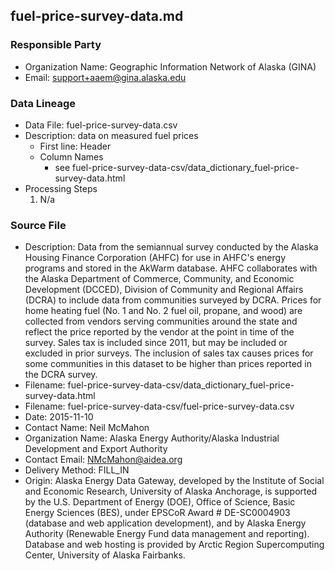 ## fuel-price-survey-data.md

### Responsible Party
  * Organization Name: Geographic Information Network of Alaska (GINA)
  * Email: support+aaem@gina.alaska.edu

### Data Lineage
  * Data File: fuel-price-survey-data.csv
  * Description: data on measured fuel prices
    * First line: Header
    * Column Names
      * see fuel-price-survey-data-csv/data_dictionary_fuel-price-survey-data.html
  * Processing Steps
    1. N/a

### Source File
  * Description: Data from the semiannual survey conducted by the Alaska Housing Finance Corporation (AHFC) for use in AHFC's energy programs and stored in the AkWarm database. AHFC collaborates with the Alaska Department of Commerce, Community, and Economic Development (DCCED), Division of Community and Regional Affairs (DCRA) to include data from communities surveyed by DCRA. Prices for home heating fuel (No. 1 and No. 2 fuel oil, propane, and wood) are collected from vendors serving communities around the state and reflect the price reported by the vendor at the point in time of the survey. Sales tax is included since 2011, but may be included or excluded in prior surveys. The inclusion of sales tax causes prices for some communities in this dataset to be higher than prices reported in the DCRA survey.
  * Filename: fuel-price-survey-data-csv/data_dictionary_fuel-price-survey-data.html
  * Filename: fuel-price-survey-data-csv/fuel-price-survey-data.csv
  * Date: 2015-11-10
  * Contact Name: Neil McMahon
  * Organization Name: Alaska Energy Authority/Alaska Industrial Development and Export Authority
  * Contact Email: NMcMahon@aidea.org
  * Delivery Method: FILL_IN
  * Origin: Alaska Energy Data Gateway, developed by the Institute of Social and Economic Research, University of Alaska Anchorage, is supported by the U.S. Department of Energy (DOE), Office of Science, Basic Energy Sciences (BES), under EPSCoR Award # DE-SC0004903 (database and web application development), and by Alaska Energy Authority (Renewable Energy Fund data management and reporting). Database and web hosting is provided by Arctic Region Supercomputing Center, University of Alaska Fairbanks.
